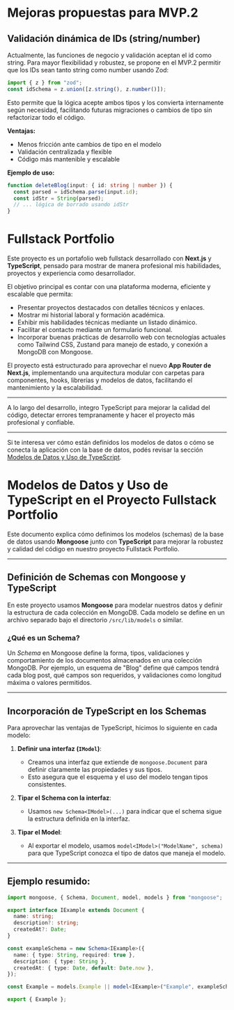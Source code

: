 # Mejoras propuestas para MVP.2

## Validación dinámica de IDs (string/number)

Actualmente, las funciones de negocio y validación aceptan el id como string. Para mayor flexibilidad y robustez, se propone en el MVP.2 permitir que los IDs sean tanto string como number usando Zod:

```ts
import { z } from "zod";
const idSchema = z.union([z.string(), z.number()]);
```

Esto permite que la lógica acepte ambos tipos y los convierta internamente según necesidad, facilitando futuras migraciones o cambios de tipo sin refactorizar todo el código.

**Ventajas:**

- Menos fricción ante cambios de tipo en el modelo
- Validación centralizada y flexible
- Código más mantenible y escalable

**Ejemplo de uso:**

```ts
function deleteBlog(input: { id: string | number }) {
  const parsed = idSchema.parse(input.id);
  const idStr = String(parsed);
  // ... lógica de borrado usando idStr
}
```

# Fullstack Portfolio

Este proyecto es un portafolio web fullstack desarrollado con **Next.js** y **TypeScript**, pensado para mostrar de manera profesional mis habilidades, proyectos y experiencia como desarrollador.

El objetivo principal es contar con una plataforma moderna, eficiente y escalable que permita:

- Presentar proyectos destacados con detalles técnicos y enlaces.
- Mostrar mi historial laboral y formación académica.
- Exhibir mis habilidades técnicas mediante un listado dinámico.
- Facilitar el contacto mediante un formulario funcional.
- Incorporar buenas prácticas de desarrollo web con tecnologías actuales como Tailwind CSS, Zustand para manejo de estado, y conexión a MongoDB con Mongoose.

El proyecto está estructurado para aprovechar el nuevo **App Router de Next.js**, implementando una arquitectura modular con carpetas para componentes, hooks, librerías y modelos de datos, facilitando el mantenimiento y la escalabilidad.

---

A lo largo del desarrollo, integro TypeScript para mejorar la calidad del código, detectar errores tempranamente y hacer el proyecto más profesional y confiable.

---

Si te interesa ver cómo están definidos los modelos de datos o cómo se conecta la aplicación con la base de datos, podés revisar la sección [Modelos de Datos y Uso de TypeScript](./#modelos-de-datos-y-uso-de-typescript-en-el-proyecto-fullstack-portfolio).

# Modelos de Datos y Uso de TypeScript en el Proyecto Fullstack Portfolio

Este documento explica cómo definimos los modelos (schemas) de la base de datos usando **Mongoose** junto con **TypeScript** para mejorar la robustez y calidad del código en nuestro proyecto Fullstack Portfolio.

---

## Definición de Schemas con Mongoose y TypeScript

En este proyecto usamos **Mongoose** para modelar nuestros datos y definir la estructura de cada colección en MongoDB. Cada modelo se define en un archivo separado bajo el directorio `/src/lib/models` o similar.

### ¿Qué es un Schema?

Un _Schema_ en Mongoose define la forma, tipos, validaciones y comportamiento de los documentos almacenados en una colección MongoDB. Por ejemplo, un esquema de "Blog" define qué campos tendrá cada blog post, qué campos son requeridos, y validaciones como longitud máxima o valores permitidos.

---

## Incorporación de TypeScript en los Schemas

Para aprovechar las ventajas de TypeScript, hicimos lo siguiente en cada modelo:

1. **Definir una interfaz (`IModel`)**:

   - Creamos una interfaz que extiende de `mongoose.Document` para definir claramente las propiedades y sus tipos.
   - Esto asegura que el esquema y el uso del modelo tengan tipos consistentes.

2. **Tipar el Schema con la interfaz**:

   - Usamos `new Schema<IModel>(...)` para indicar que el schema sigue la estructura definida en la interfaz.

3. **Tipar el Model**:
   - Al exportar el modelo, usamos `model<IModel>("ModelName", schema)` para que TypeScript conozca el tipo de datos que maneja el modelo.

---

## Ejemplo resumido:

```ts
import mongoose, { Schema, Document, model, models } from "mongoose";

export interface IExample extends Document {
  name: string;
  description?: string;
  createdAt?: Date;
}

const exampleSchema = new Schema<IExample>({
  name: { type: String, required: true },
  description: { type: String },
  createdAt: { type: Date, default: Date.now },
});

const Example = models.Example || model<IExample>("Example", exampleSchema);

export { Example };
```
